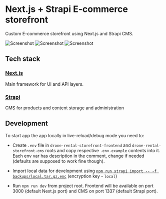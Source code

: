 # Next.js + Strapi E-commerce storefront

Custom E-commerce storefront using Next.js and Strapi CMS.

![Screenshot](https://github.com/ilinieja/nextjs-strapi-ecommerce-storefront/assets/15740660/af1eefd7-5507-476f-a930-0bf308854024)
![Screenshot](https://github.com/ilinieja/nextjs-strapi-ecommerce-storefront/assets/15740660/2e1c643b-3a36-4500-8c32-cc4a488c2bb9)
![Screenshot](https://github.com/ilinieja/nextjs-strapi-ecommerce-storefront/assets/15740660/2dc44937-d5ff-418d-80e0-7993566f2069)

## Tech stack

### [Next.js](https://nextjs.org/)

Main framework for UI and API layers.

### [Strapi](https://strapi.io/)

CMS for products and content storage and administration

## Development

To start app the app locally in live-reload/debug mode you need to:

- Create `.env` file in `drone-rental-storefront-frontend` and `drone-rental-storefront-cms` roots and copy respective `.env.example` contents into it.
Each env var has description in the comment, change if needed (defaults are supposed to work fine though).

- Import local data for development using [`npm run strapi import -- -f backups/local.tar.gz.enc`](https://docs.strapi.io/dev-docs/data-management/import) (encryption key - `local`)

- Run `npm run dev` from project root. Frontend will be available on port 3000 (default Next.js port) and CMS on port 1337 (default Strapi port).

